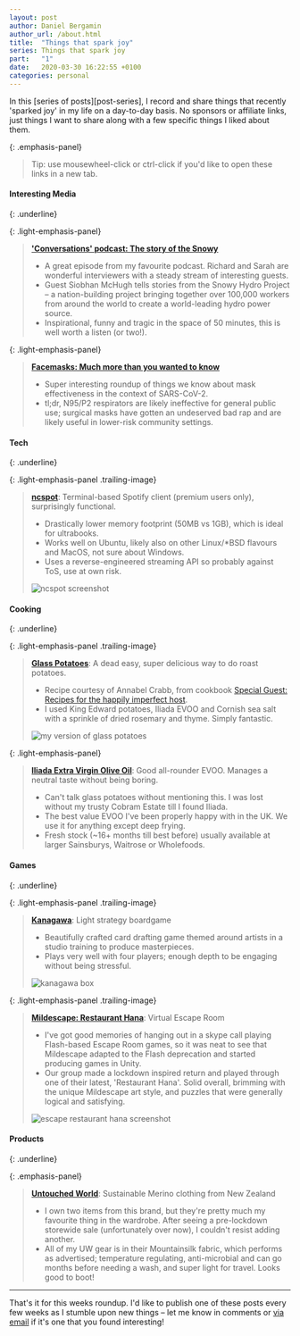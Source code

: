 ```yaml
---
layout: post
author: Daniel Bergamin
author_url: /about.html
title:  "Things that spark joy"
series: Things that spark joy
part:   "1"
date:   2020-03-30 16:22:55 +0100
categories: personal
---
```


In this [series of posts][post-series], I record and share things that recently 'sparked joy' in my life on a day-to-day basis. No sponsors or affiliate links, just things I want to share along with a few specific things I liked about them.

{: .emphasis-panel}
> Tip: use mousewheel-click or ctrl-click if you'd like to open these links in a new tab.

#### Interesting Media
{: .underline}

{: .light-emphasis-panel}
> [**'Conversations' podcast: The story of the Snowy**][story-of-the-snowy]
> + A great episode from my favourite podcast. Richard and Sarah are wonderful interviewers with a steady stream of interesting guests.
> + Guest Siobhan McHugh tells stories from the Snowy Hydro Project – a nation-building project bringing together over 100,000 workers from around the world to create a world-leading hydro power source. 
> + Inspirational, funny and tragic in the space of 50 minutes, this is well worth a listen (or two!).

{: .light-emphasis-panel}
> [**Facemasks: Much more than you wanted to know**][facemasks-post]
> + Super interesting roundup of things we know about mask effectiveness in the context of SARS-CoV-2.
> + tl;dr, N95/P2 respirators are likely ineffective for general public use; surgical masks have gotten an undeserved bad rap and are likely useful in lower-risk community settings.

####  Tech
{: .underline}

{: .light-emphasis-panel .trailing-image}
> [**ncspot**][ncspot]: Terminal-based Spotify client (premium users only), surprisingly functional.
> + Drastically lower memory footprint (50MB vs 1GB), which is ideal for ultrabooks.
> + Works well on Ubuntu, likely also on other Linux/*BSD flavours and MacOS, not sure about Windows.
> + Uses a reverse-engineered streaming API so probably against ToS, use at own risk.
>
> ![ncspot screenshot](/assets/posts/things-that-spark-joy/1/ncspot.jpg)

#### Cooking
{: .underline}

{: .light-emphasis-panel .trailing-image}
> [**Glass Potatoes**][glass-potatoes]: A dead easy, super delicious way to do roast potatoes.
> + Recipe courtesy of Annabel Crabb, from cookbook [Special Guest: Recipes for the happily imperfect host][special-guest-cookbook].
> + I used King Edward potatoes, Iliada EVOO and Cornish sea salt with a sprinkle of dried rosemary and thyme. Simply fantastic.
>
> ![my version of glass potatoes](/assets/posts/things-that-spark-joy/1/glass_potatoes.jpg)

{: .light-emphasis-panel}
> [**Iliada Extra Virgin Olive Oil**][iliada-olive-oil]: Good all-rounder EVOO. Manages a neutral taste without being boring.
> + Can't talk glass potatoes without mentioning this. I was lost without my trusty Cobram Estate till I found Iliada.
> + The best value EVOO I've been properly happy with in the UK. We use it for anything except deep frying.
> + Fresh stock (~16+ months till best before) usually available at larger Sainsburys, Waitrose or Wholefoods. 

#### Games
{: .underline}

{: .light-emphasis-panel .trailing-image}
> [**Kanagawa**][kanagawa]: Light strategy boardgame
> + Beautifully crafted card drafting game themed around artists in a studio training to produce masterpieces.
> + Plays very well with four players; enough depth to be engaging without being stressful.   
>
> ![kanagawa box](/assets/posts/things-that-spark-joy/1/kanagawa.jpg)

{: .light-emphasis-panel .trailing-image}
> [**Mildescape: Restaurant Hana**][mildescape]: Virtual Escape Room
> + I've got good memories of hanging out in a skype call playing Flash-based Escape Room games, so it was neat to see that Mildescape adapted to the Flash deprecation and started producing games in Unity.
> + Our group made a lockdown inspired return and played through one of their latest, 'Restaurant Hana'. Solid overall, brimming with the unique Mildescape art style, and puzzles that were generally logical and satisfying. 
>
> ![escape restaurant hana screenshot](/assets/posts/things-that-spark-joy/1/escape_restaurant_hana.jpg)

#### Products
{: .underline}

{: .emphasis-panel}
> [**Untouched World**][untouched-world]: Sustainable Merino clothing from New Zealand
> + I own two items from this brand, but they're pretty much my favourite thing in the wardrobe. After seeing a pre-lockdown storewide sale (unfortunately over now), I couldn't resist adding another.
> + All of my UW gear is in their Mountainsilk fabric, which performs as advertised; temperature regulating, anti-microbial and can go months before needing a wash, and super light for travel. Looks good to boot!

----

That's it for this weeks roundup. I'd like to publish one of these posts every few weeks as I stumble upon new things – let me know in comments or [via email][about-me] if it's one that you found interesting!

[ncspot]:                 https://github.com/hrkfdn/ncspot
[glass-potatoes]:         https://www.broadsheet.com.au/national/food-and-drink/article/recipe-annabel-crabbs-glass-potatoes
[special-guest-cookbook]: https://www.amazon.co.uk/Special-Guest-Recipes-happily-imperfect/dp/1760634530
[iliada-olive-oil]:       https://www.odysea.com/iliada-pdo-kalamata-extra-virgin-olive-oil-1l
[facemasks-post]:         https://slatestarcodex.com/2020/03/23/face-masks-much-more-than-you-wanted-to-know/
[story-of-the-snowy]:     https://www.abc.net.au/radio/programs/conversations/siobhan-mchugh-snowy-scheme-rpt/12047818
[kanagawa]:               https://boardgamegeek.com/boardgame/200147/kanagawa
[mildescape]:             http://www.mildescape.com/escape121/
[untouched-world]:        https://untouchedworld.com/
[mountainsilk]:           https://www.untouchedworld.com/about-us/our-fabrics-and-yarns/mountainsilk.htm
[about-me]:               /about.html